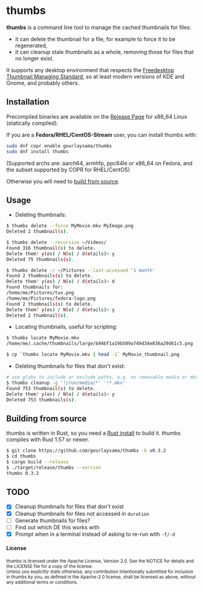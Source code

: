 # thumbs

**thumbs** is a command line tool to manage the cached thumbnails for files:

- it can delete the thumbnail for a file, for example to force it to be regenerated,
- it can cleanup stale thumbnails as a whole, removing those for files that no longer exist.

It supports any desktop environment that respects the
[Freedesktop Thumbnail Managing Standard][1], so at least modern versions of KDE and Gnome, and probably others.

## Installation

Precompiled binaries are available on the [Release Page] for x86_64 Linux (statically compiled).

If you are a **Fedora/RHEL/CentOS-Stream** user, you can install thumbs with:

```sh
sudo dnf copr enable gourlaysama/thumbs
sudo dnf install thumbs
```

(Supported archs are: aarch64, armhfp, ppc64le or x86_64 on Fedora, and the subset supported by COPR for RHEL/CentOS)

Otherwise you will need to [build from source](#building-from-source).

## Usage

- Deleting thumbnails:

```sh
$ thumbs delete --force MyMovie.mkv MyImage.png
Deleted 2 thumbnail(s).

$ thumbs delete --recursive ~/Videos/
Found 316 thumbnail(s) to delete.
Delete them? y(es) / N(o) / d(etails)> y
Deleted 75 thumbnails(s).

$ thumbs delete -r ~/Pictures --last-accessed '1 month'
Found 2 thumbnails(s) to delete.
Delete them? y(es) / N(o) / d(etails)> d
Found thumbnails for:
/home/me/Pictures/tux.png
/home/me/Pictures/fedora-logo.png
Found 2 thumbnails(s) to delete.
Delete them? y(es) / N(o) / d(etails)> y
Deleted 2 thumbnail(s).

```

- Locating thumbnails, useful for scripting:

```sh
$ thumbs locate MyMovie.mkv
/home/me/.cache/thumbnails/large/b94bf1a19b509a749d34e836a29d61c5.png

$ cp `thumbs locate MyMovie.mkv | head -1` MyMovie_thumbnail.png

```

- Deleting thumbnails for files that don't exist:

 ```sh
# use globs to include or exclude paths, e.g. no removable media or mkv files
$ thumbs cleanup -g '!/run/media/*' '!*.mkv'
Found 753 thumbnail(s) to delete.
Delete them? y(es) / N(o) / d(etails)> y
Deleted 753 thumbnails(s).
 ```

## Building from source

thumbs is written in Rust, so you need a [Rust install] to build it. thumbs compiles with
Rust 1.57 or newer.

```sh
$ git clone https://github.com/gourlaysama/thumbs -b v0.3.2
$ cd thumbs
$ cargo build --release
$ ./target/release/thumbs --version
thumbs 0.3.2
```

## TODO

- [x] Cleanup thumbnails for files that don't exist
- [x] Cleanup thumbnails for files not accessed in `duration`
- [ ] Generate thumbnails for files?
- [ ] Find out which DE this works with
- [x] Prompt when in a terminal instead of asking to re-run with `-f/-d`

#### License

<sub>
thumbs is licensed under the Apache License, Version 2.0. See the NOTICE for details
and the LICENSE file for a copy of the license.
</sub>

<br>

<sub>
Unless you explicitly state otherwise, any contribution intentionally submitted
for inclusion in thumbs by you, as defined in the Apache-2.0 license, shall be
licensed as above, without any additional terms or conditions.
</sub>

[Release Page]: https://github.com/gourlaysama/thumbs/releases/latest
[Rust install]: https://www.rust-lang.org/tools/install
[1]: https://specifications.freedesktop.org/thumbnail-spec/thumbnail-spec-latest.html
